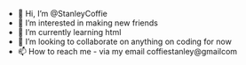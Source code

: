 - 👋 Hi, I’m @StanleyCoffie
- 👀 I’m interested in making new friends
- 🌱 I’m currently learning html
- 💞️ I’m looking to collaborate on anything on coding for now
- 📫 How to reach me - via my email coffiestanley@gmailcom

<!---
StanleyCoffie/StanleyCoffie is a ✨ special ✨ repository because its `README.md` (this file) appears on your GitHub profile.
You can click the Preview link to take a look at your changes.
--->
